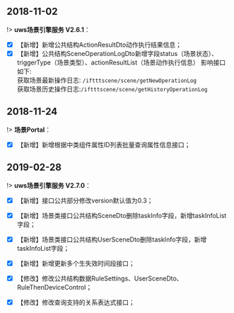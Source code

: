 
##  2018-11-02

!> **uws场景引擎服务 V2.6.1**：  
 
- [x]  【新增】新增公共结构ActionResultDto动作执行结果信息；
- [x]  【新增】公共结构SceneOperationLogDto新增字段status（场景状态）、triggerType（场景类型）、actionResultList（场景动作执行信息）
影响接口如下:</br>获取场景最新操作日志: `/iftttscene/scene/getNewOperationLog`</br>获取场景历史操作日志:`/iftttscene/scene/getHistoryOperationLog`  

##  2018-11-24
!> **场景Portal**：  
- [x]  【新增】新增根据中类组件属性ID列表批量查询属性信息接口；  

##  2019-02-28

!> **uws场景引擎服务 V2.7.0**：  
 
- [x]  【新增】接口公共部分修改version默认值为0.3；
- [x]  【新增】场景类接口公共结构SceneDto删除taskInfo字段，新增taskInfoList字段；     
- [x]  【新增】场景类接口公共结构UserSceneDto删除taskInfo字段，新增taskInfoList字段；  
- [x]  【新增】新增更新多个生失效时间段接口；  
- [x]  【修改】修改公共结构数据RuleSettings、UserSceneDto、RuleThenDeviceControl；   
- [x]  【修改】修改查询支持的关系表达式接口； 



